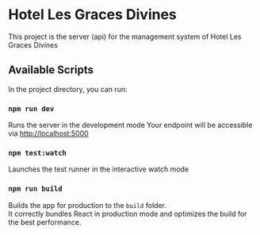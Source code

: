 # Hotel Les Graces Divines

This project is the server (api) for the management system of Hotel Les Graces Divines

## Available Scripts

In the project directory, you can run:

### `npm run dev`

Runs the server in the development mode
Your endpoint will be accessible via [http://localhost:5000](http://localhost:5000)

### `npm test:watch`

Launches the test runner in the interactive watch mode

### `npm run build`

Builds the app for production to the `build` folder.\
It correctly bundles React in production mode and optimizes the build for the best performance.
